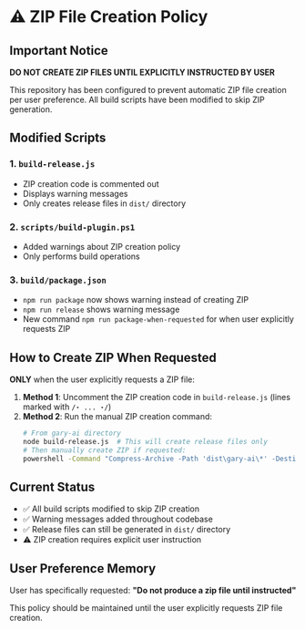 # ⚠️ ZIP File Creation Policy

## Important Notice

**DO NOT CREATE ZIP FILES UNTIL EXPLICITLY INSTRUCTED BY USER**

This repository has been configured to prevent automatic ZIP file creation per user preference. All build scripts have been modified to skip ZIP generation.

## Modified Scripts

### 1. `build-release.js`
- ZIP creation code is commented out
- Displays warning messages
- Only creates release files in `dist/` directory

### 2. `scripts/build-plugin.ps1` 
- Added warnings about ZIP creation policy
- Only performs build operations

### 3. `build/package.json`
- `npm run package` now shows warning instead of creating ZIP
- `npm run release` shows warning message
- New command `npm run package-when-requested` for when user explicitly requests ZIP

## How to Create ZIP When Requested

**ONLY** when the user explicitly requests a ZIP file:

1. **Method 1**: Uncomment the ZIP creation code in `build-release.js` (lines marked with `/⋆ ... ⋆/`)
2. **Method 2**: Run the manual ZIP creation command:
   ```bash
   # From gary-ai directory
   node build-release.js  # This will create release files only
   # Then manually create ZIP if requested:
   powershell -Command "Compress-Archive -Path 'dist\gary-ai\*' -DestinationPath 'gary-ai-1.0.0.zip' -Force"
   ```

## Current Status

- ✅ All build scripts modified to skip ZIP creation
- ✅ Warning messages added throughout codebase  
- ✅ Release files can still be generated in `dist/` directory
- ⚠️ ZIP creation requires explicit user instruction

## User Preference Memory

User has specifically requested: **"Do not produce a zip file until instructed"**

This policy should be maintained until the user explicitly requests ZIP file creation. 